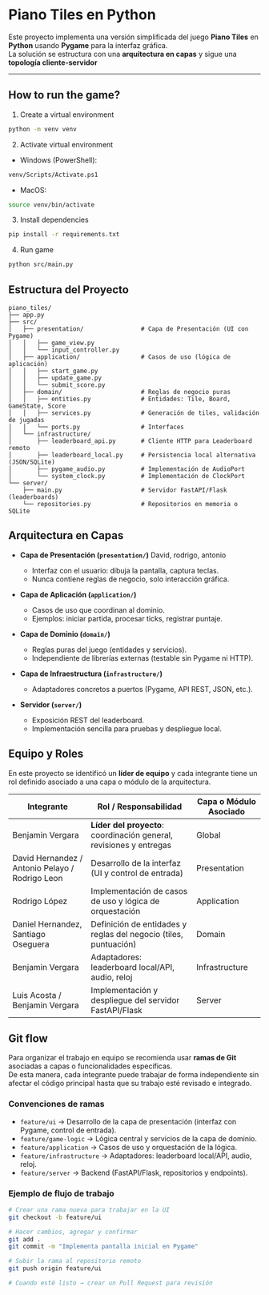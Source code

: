 # Piano Tiles en Python

Este proyecto implementa una versión simplificada del juego **Piano Tiles** en **Python** usando **Pygame** para la interfaz gráfica.  
La solución se estructura con una **arquitectura en capas** y sigue una **topología cliente-servidor**

---

## How to run the game?
1. Create a virtual environment
```bash
python -m venv venv
```

2. Activate virtual environment
- Windows (PowerShell):
```bash
venv/Scripts/Activate.ps1
```
- MacOS:
```bash
source venv/bin/activate
```

3. Install dependencies
```bash
pip install -r requirements.txt
```

4. Run game
```bash
python src/main.py
```

## Estructura del Proyecto

```plaintext
piano_tiles/
├── app.py
├── src/
│   ├── presentation/                # Capa de Presentación (UI con Pygame)
│   │   ├── game_view.py
│   │   └── input_controller.py
│   ├── application/                 # Casos de uso (lógica de aplicación)
│   │   ├── start_game.py
│   │   ├── update_game.py
│   │   └── submit_score.py
│   ├── domain/                      # Reglas de negocio puras
│   │   ├── entities.py              # Entidades: Tile, Board, GameState, Score
│   │   ├── services.py              # Generación de tiles, validación de jugadas
│   │   └── ports.py                 # Interfaces
│   └── infrastructure/              
│       ├── leaderboard_api.py       # Cliente HTTP para Leaderboard remoto
│       ├── leaderboard_local.py     # Persistencia local alternativa (JSON/SQLite)
│       ├── pygame_audio.py          # Implementación de AudioPort
│       └── system_clock.py          # Implementación de ClockPort
└── server/
    ├── main.py                      # Servidor FastAPI/Flask (leaderboards)
    └── repositories.py              # Repositorios en memoria o SQLite
```

##  Arquitectura en Capas

- **Capa de Presentación (`presentation/`)**  David, rodrigo, antonio 
  - Interfaz con el usuario: dibuja la pantalla, captura teclas.  
  - Nunca contiene reglas de negocio, solo interacción gráfica.  

- **Capa de Aplicación (`application/`)**  
  - Casos de uso que coordinan al dominio.  
  - Ejemplos: iniciar partida, procesar ticks, registrar puntaje.  

- **Capa de Dominio (`domain/`)**  
  - Reglas puras del juego (entidades y servicios).  
  - Independiente de librerías externas (testable sin Pygame ni HTTP).  

- **Capa de Infraestructura (`infrastructure/`)**  
  - Adaptadores concretos a puertos (Pygame, API REST, JSON, etc.).  

- **Servidor (`server/`)**  
  - Exposición REST del leaderboard.  
  - Implementación sencilla para pruebas y despliegue local.
 
 ## Equipo y Roles

En este proyecto se identificó un **líder de equipo** y cada integrante tiene un rol definido asociado a una capa o módulo de la arquitectura.

| Integrante                | Rol / Responsabilidad                         | Capa o Módulo Asociado |
|----------------------------|-----------------------------------------------|-------------------------|
| Benjamin Vergara        | **Líder del proyecto**: coordinación general, revisiones y entregas | Global |
| David Hernandez / Antonio Pelayo / Rodrigo Leon  | Desarrollo de la interfaz (UI y control de entrada) | Presentation |
| Rodrigo López    | Implementación de casos de uso y lógica de orquestación | Application |
| Daniel Hernandez, Santiago Oseguera     | Definición de entidades y reglas del negocio (tiles, puntuación) | Domain |
| Benjamin Vergara    | Adaptadores: leaderboard local/API, audio, reloj | Infrastructure |
| Luis Acosta / Benjamin Vergara      | Implementación y despliegue del servidor FastAPI/Flask | Server |

## Git flow

Para organizar el trabajo en equipo se recomienda usar **ramas de Git** asociadas a capas o funcionalidades específicas.  
De esta manera, cada integrante puede trabajar de forma independiente sin afectar el código principal hasta que su trabajo esté revisado e integrado.

### Convenciones de ramas
- `feature/ui` → Desarrollo de la capa de presentación (interfaz con Pygame, control de entrada).  
- `feature/game-logic` → Lógica central y servicios de la capa de dominio.  
- `feature/application` → Casos de uso y orquestación de la lógica.  
- `feature/infrastructure` → Adaptadores: leaderboard local/API, audio, reloj.  
- `feature/server` → Backend (FastAPI/Flask, repositorios y endpoints).  

### Ejemplo de flujo de trabajo
```bash
# Crear una rama nueva para trabajar en la UI
git checkout -b feature/ui

# Hacer cambios, agregar y confirmar
git add .
git commit -m "Implementa pantalla inicial en Pygame"

# Subir la rama al repositorio remoto
git push origin feature/ui

# Cuando esté listo → crear un Pull Request para revisión
